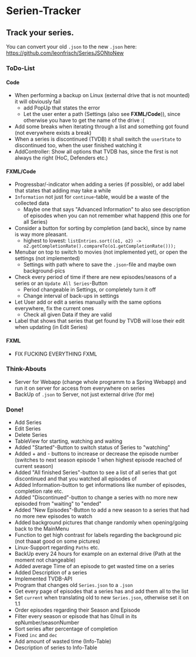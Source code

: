 # Serien-Tracker

## Track your series.

You can convert your old `.json` to the new `.json` here: https://github.com/leonfrisch/SeriesJSONtoNew

### ToDo-List
#### Code
* When performing a backup on Linux (external drive that is not mounted) it will obviously fail
    * add PopUp that states the error
    * Let the user enter a path (Settings (also see **FXML/Code**)), since otherwise you have to get the name of the drive :(
* Add some breaks when iterating through a list and something got found (not everywhere exists a break)
* When a series is discontinued (TVDB) it shall switch the `userState` to discontinued too, when the user finished watching it
* AddController: Show all options that TVDB has, since the first is not always the right (HoC, Defenders etc.)
    
#### FXML/Code
* Progressbar/-indicator when adding a series (if possible), or add label that states that adding may take a while
* `Information` not just for `continue`-table, would be a waste of the collected data
    * Maybe one that says "Advanced Information" to also see description of episodes when you can not remember what happend (this one for all Series)
* Consider a button for sorting by completion (and back), since by name is way more pleasant.
    * highest to lowest: `listEntries.sort((o1, o2) -> o2.getCompletionRate().compareTo(o1.getCompletionRate()));`
* Menubar on top to switch to movies (not implemented yet), or open the settings (not implemented)
    * Settings with path where to save the `.json`-file and maybe own background-pics
* Check every period of time if there are new episodes/seasons of a series or an `Update All Series`-Button
    * Period changeable in Settings, or completely turn it off
    * Change interval of back-ups in settings  
* Let User add or edit a series manually with the same options everywhere, fix the current ones
    * Check all given Data if they are valid
* Label that shows that series that get found by TVDB will lose their edit when updating (in Edit Series)

#### FXML
* FIX FUCKING EVERYTHING FXML

### Think-Abouts
* Server for Webapp (change whole programm to a Spring Webapp) and run it on server for access from everywhere on series
* BackUp of `.json` to Server, not just external drive (for me)

### Done!
* Add Series
* Edit Series
* Delete Series
* TableView for starting, watching and waiting
* Added "Started"-Button to switch status of Series to "watching"
* Added + and - buttons to increase or decrease the episode number (switches to next season episode 1 when highest episode reached of current season)
* Added "All finished Series"-button to see a list of all series that got discontinued and that you watched all episodes of
* Added Information-button to get informations like number of episodes, completion rate etc.
* Added "Discontinued"-button to change a series with no more new episoded from "waiting" to "ended"
* Added "New Episodes"-Button to add a new season to a series that had no more new episodes to watch
* Added background pictures that change randomly when opening/going back to the MainMenu
* Function to get high contrast for labels regarding the background pic (not thaaat good on some pictures)
* Linux-Support regarding `Paths` etc.
* BackUp every 24 hours for example on an external drive (Path at the moment not changeable)
* Added average Time of an episode to get wasted time on a series
* Added Description of a series
* Implemented TVDB-API
* Program that changes old `Series.json` to a `.json`
* Get every page of episodes that a series has and add them all to the list
* Set `current` when translating old to new `Series.json`, otherwise set it on 1.1
* Order episodes regarding their Season and Episode
* Filter every season or episode that has 0/null in its epNumber/seasonNumber
* Sort series after percentage of completion
* Fixed `inc` and `dec`
* Add amount of wasted time (Info-Table)
* Description of series to Info-Table
